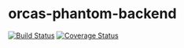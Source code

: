 # orcas-phantom-backend
[![Build Status](https://travis-ci.org/atlp-rwanda/orcas-phantom-backend.svg?branch=ch-traviscov-backend)](https://travis-ci.org/atlp-rwanda/orcas-phantom-backend)
[![Coverage Status](https://coveralls.io/repos/github/atlp-rwanda/orcas-phantom-backend/badge.svg?branch=ch-traviscov-backend)](https://coveralls.io/github/atlp-rwanda/orcas-phantom-backend?branch=ch-traviscov-backend)
